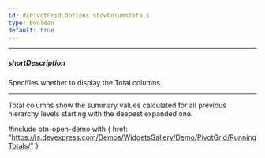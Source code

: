 ```yaml
---
id: dxPivotGrid.Options.showColumnTotals
type: Boolean
default: true
---
```

---
##### shortDescription
Specifies whether to display the Total columns.

---
Total columns show the summary values calculated for all previous hierarchy levels starting with the deepest expanded one.

#include btn-open-demo with {
    href: "https://js.devexpress.com/Demos/WidgetsGallery/Demo/PivotGrid/RunningTotals/"
}